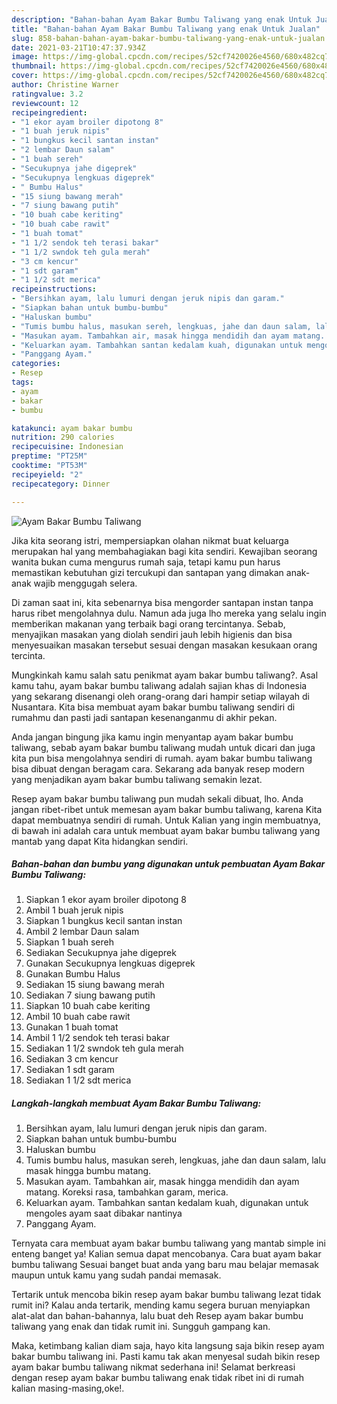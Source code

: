 ```yaml
---
description: "Bahan-bahan Ayam Bakar Bumbu Taliwang yang enak Untuk Jualan"
title: "Bahan-bahan Ayam Bakar Bumbu Taliwang yang enak Untuk Jualan"
slug: 858-bahan-bahan-ayam-bakar-bumbu-taliwang-yang-enak-untuk-jualan
date: 2021-03-21T10:47:37.934Z
image: https://img-global.cpcdn.com/recipes/52cf7420026e4560/680x482cq70/ayam-bakar-bumbu-taliwang-foto-resep-utama.jpg
thumbnail: https://img-global.cpcdn.com/recipes/52cf7420026e4560/680x482cq70/ayam-bakar-bumbu-taliwang-foto-resep-utama.jpg
cover: https://img-global.cpcdn.com/recipes/52cf7420026e4560/680x482cq70/ayam-bakar-bumbu-taliwang-foto-resep-utama.jpg
author: Christine Warner
ratingvalue: 3.2
reviewcount: 12
recipeingredient:
- "1 ekor ayam broiler dipotong 8"
- "1 buah jeruk nipis"
- "1 bungkus kecil santan instan"
- "2 lembar Daun salam"
- "1 buah sereh"
- "Secukupnya jahe digeprek"
- "Secukupnya lengkuas digeprek"
- " Bumbu Halus"
- "15 siung bawang merah"
- "7 siung bawang putih"
- "10 buah cabe keriting"
- "10 buah cabe rawit"
- "1 buah tomat"
- "1 1/2 sendok teh terasi bakar"
- "1 1/2 swndok teh gula merah"
- "3 cm kencur"
- "1 sdt garam"
- "1 1/2 sdt merica"
recipeinstructions:
- "Bersihkan ayam, lalu lumuri dengan jeruk nipis dan garam."
- "Siapkan bahan untuk bumbu-bumbu"
- "Haluskan bumbu"
- "Tumis bumbu halus, masukan sereh, lengkuas, jahe dan daun salam, lalu masak hingga bumbu matang."
- "Masukan ayam. Tambahkan air, masak hingga mendidih dan ayam matang. Koreksi rasa, tambahkan garam, merica."
- "Keluarkan ayam. Tambahkan santan kedalam kuah, digunakan untuk mengoles ayam saat dibakar nantinya"
- "Panggang Ayam."
categories:
- Resep
tags:
- ayam
- bakar
- bumbu

katakunci: ayam bakar bumbu 
nutrition: 290 calories
recipecuisine: Indonesian
preptime: "PT25M"
cooktime: "PT53M"
recipeyield: "2"
recipecategory: Dinner

---
```



![Ayam Bakar Bumbu Taliwang](https://img-global.cpcdn.com/recipes/52cf7420026e4560/680x482cq70/ayam-bakar-bumbu-taliwang-foto-resep-utama.jpg)

Jika kita seorang istri, mempersiapkan olahan nikmat buat keluarga merupakan hal yang membahagiakan bagi kita sendiri. Kewajiban seorang  wanita bukan cuma mengurus rumah saja, tetapi kamu pun harus memastikan kebutuhan gizi tercukupi dan santapan yang dimakan anak-anak wajib menggugah selera.

Di zaman  saat ini, kita sebenarnya bisa mengorder santapan instan tanpa harus ribet mengolahnya dulu. Namun ada juga lho mereka yang selalu ingin memberikan makanan yang terbaik bagi orang tercintanya. Sebab, menyajikan masakan yang diolah sendiri jauh lebih higienis dan bisa menyesuaikan masakan tersebut sesuai dengan masakan kesukaan orang tercinta. 



Mungkinkah kamu salah satu penikmat ayam bakar bumbu taliwang?. Asal kamu tahu, ayam bakar bumbu taliwang adalah sajian khas di Indonesia yang sekarang disenangi oleh orang-orang dari hampir setiap wilayah di Nusantara. Kita bisa membuat ayam bakar bumbu taliwang sendiri di rumahmu dan pasti jadi santapan kesenanganmu di akhir pekan.

Anda jangan bingung jika kamu ingin menyantap ayam bakar bumbu taliwang, sebab ayam bakar bumbu taliwang mudah untuk dicari dan juga kita pun bisa mengolahnya sendiri di rumah. ayam bakar bumbu taliwang bisa dibuat dengan beragam cara. Sekarang ada banyak resep modern yang menjadikan ayam bakar bumbu taliwang semakin lezat.

Resep ayam bakar bumbu taliwang pun mudah sekali dibuat, lho. Anda jangan ribet-ribet untuk memesan ayam bakar bumbu taliwang, karena Kita dapat membuatnya sendiri di rumah. Untuk Kalian yang ingin membuatnya, di bawah ini adalah cara untuk membuat ayam bakar bumbu taliwang yang mantab yang dapat Kita hidangkan sendiri.

<!--inarticleads1-->

##### Bahan-bahan dan bumbu yang digunakan untuk pembuatan Ayam Bakar Bumbu Taliwang:

1. Siapkan 1 ekor ayam broiler dipotong 8
1. Ambil 1 buah jeruk nipis
1. Siapkan 1 bungkus kecil santan instan
1. Ambil 2 lembar Daun salam
1. Siapkan 1 buah sereh
1. Sediakan Secukupnya jahe digeprek
1. Gunakan Secukupnya lengkuas digeprek
1. Gunakan  Bumbu Halus
1. Sediakan 15 siung bawang merah
1. Sediakan 7 siung bawang putih
1. Siapkan 10 buah cabe keriting
1. Ambil 10 buah cabe rawit
1. Gunakan 1 buah tomat
1. Ambil 1 1/2 sendok teh terasi bakar
1. Sediakan 1 1/2 swndok teh gula merah
1. Sediakan 3 cm kencur
1. Sediakan 1 sdt garam
1. Sediakan 1 1/2 sdt merica




<!--inarticleads2-->

##### Langkah-langkah membuat Ayam Bakar Bumbu Taliwang:

1. Bersihkan ayam, lalu lumuri dengan jeruk nipis dan garam.
1. Siapkan bahan untuk bumbu-bumbu
1. Haluskan bumbu
1. Tumis bumbu halus, masukan sereh, lengkuas, jahe dan daun salam, lalu masak hingga bumbu matang.
1. Masukan ayam. Tambahkan air, masak hingga mendidih dan ayam matang. Koreksi rasa, tambahkan garam, merica.
1. Keluarkan ayam. Tambahkan santan kedalam kuah, digunakan untuk mengoles ayam saat dibakar nantinya
1. Panggang Ayam.




Ternyata cara membuat ayam bakar bumbu taliwang yang mantab simple ini enteng banget ya! Kalian semua dapat mencobanya. Cara buat ayam bakar bumbu taliwang Sesuai banget buat anda yang baru mau belajar memasak maupun untuk kamu yang sudah pandai memasak.

Tertarik untuk mencoba bikin resep ayam bakar bumbu taliwang lezat tidak rumit ini? Kalau anda tertarik, mending kamu segera buruan menyiapkan alat-alat dan bahan-bahannya, lalu buat deh Resep ayam bakar bumbu taliwang yang enak dan tidak rumit ini. Sungguh gampang kan. 

Maka, ketimbang kalian diam saja, hayo kita langsung saja bikin resep ayam bakar bumbu taliwang ini. Pasti kamu tak akan menyesal sudah bikin resep ayam bakar bumbu taliwang nikmat sederhana ini! Selamat berkreasi dengan resep ayam bakar bumbu taliwang enak tidak ribet ini di rumah kalian masing-masing,oke!.

